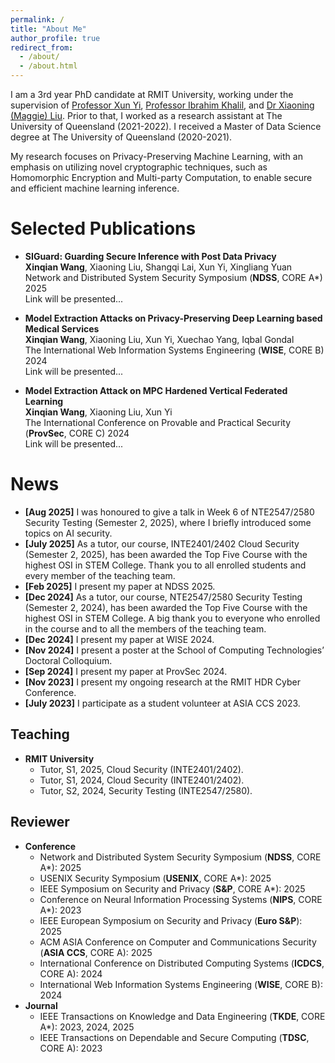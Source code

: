 ```yaml
---
permalink: /
title: "About Me"
author_profile: true
redirect_from: 
  - /about/
  - /about.html
---
```


I am a 3rd year PhD candidate at RMIT University, working under the supervision of [Professor Xun Yi](https://scholar.google.ca/citations?user=oDRazncAAAAJ&hl=en), [Professor Ibrahim Khalil](https://scholar.google.com/citations?user=0FxVbCIAAAAJ&hl=en), and [Dr Xiaoning (Maggie) Liu](https://maggichk.github.io/service.html). Prior to that, I worked as a research assistant at The University of Queensland (2021-2022). I received a Master of Data Science degree at The University of Queensland (2020-2021).

My research focuses on Privacy-Preserving Machine Learning, with an emphasis on utilizing novel cryptographic techniques, such as Homomorphic Encryption and Multi-party Computation, to enable secure and efficient machine learning inference.

Selected Publications
======
- **SIGuard: Guarding Secure Inference with Post Data Privacy**  
  **Xinqian Wang**, Xiaoning Liu, Shangqi Lai, Xun Yi, Xingliang Yuan  
  Network and Distributed System Security Symposium (**NDSS**, CORE A*) 2025  
  Link will be presented... <!-- 这是我之后paper的链接[Link to Paper](https://example.com/paper1) -->

- **Model Extraction Attacks on Privacy-Preserving Deep Learning based Medical Services**  
  **Xinqian Wang**, Xiaoning Liu, Xun Yi, Xuechao Yang, Iqbal Gondal  
  The International Web Information Systems Engineering (**WISE**, CORE B) 2024  
  Link will be presented... <!-- 这是我之后paper的链接[Link to Paper](https://example.com/paper1) -->

- **Model Extraction Attack on MPC Hardened Vertical Federated Learning**  
  **Xinqian Wang**, Xiaoning Liu, Xun Yi  
  The International Conference on Provable and Practical Security (**ProvSec**, CORE C) 2024  
  Link will be presented... <!-- 这是我之后paper的链接[Link to Paper](https://example.com/paper1) -->  

News
======
- **[Aug 2025]** I was honoured to give a talk in Week 6 of NTE2547/2580 Security Testing (Semester 2, 2025), where I briefly introduced some topics on AI security.
- **[July 2025]** As a tutor, our course, INTE2401/2402 Cloud Security (Semester 2, 2025), has been awarded the Top Five Course with the highest OSI in STEM College. Thank you to all enrolled students and every member of the teaching team.
- **[Feb 2025]** I present my paper at NDSS 2025.
- **[Dec 2024]** As a tutor, our course, NTE2547/2580 Security Testing (Semester 2, 2024), has been awarded the Top Five Course with the highest OSI in STEM College. A big thank you to everyone who enrolled in the course and to all the members of the teaching team.
- **[Dec 2024]** I present my paper at WISE 2024.
- **[Nov 2024]** I present a poster at the School of Computing Technologies’ Doctoral Colloquium.
- **[Sep 2024]** I present my paper at ProvSec 2024.
- **[Nov 2023]** I present my ongoing research at the RMIT HDR Cyber Conference.
- **[July 2023]** I participate as a student volunteer at ASIA CCS 2023.

Teaching
------
- **RMIT University**
  - Tutor, S1, 2025, Cloud Security (INTE2401/2402).
  - Tutor, S1, 2024, Cloud Security (INTE2401/2402).
  - Tutor, S2, 2024, Security Testing (INTE2547/2580).

Reviewer
------
- **Conference**
  - Network and Distributed System Security Symposium (**NDSS**, CORE A*): 2025
  - USENIX Security Symposium (**USENIX**, CORE A*): 2025
  - IEEE Symposium on Security and Privacy (**S&P**, CORE A*): 2025
  - Conference on Neural Information Processing Systems (**NIPS**, CORE A*): 2023
  - IEEE European Symposium on Security and Privacy (**Euro S&P**): 2025
  - ACM ASIA Conference on Computer and Communications Security (**ASIA CCS**, CORE A): 2025
  - International Conference on Distributed Computing Systems (**ICDCS**, CORE A): 2024
  - International Web Information Systems Engineering (**WISE**, CORE B): 2024
- **Journal**
  - IEEE Transactions on Knowledge and Data Engineering (**TKDE**, CORE A*): 2023, 2024, 2025
  - IEEE Transactions on Dependable and Secure Computing (**TDSC**, CORE A): 2023
